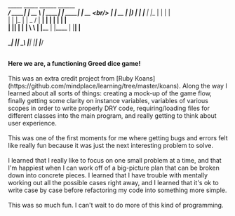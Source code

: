    _____   _____    ______   ______   _____<br/>
  / ____| |  __ \  |  ____| |  ____| |  __ \<br/>
 | |  __  | |__) | | |__    | |__    | |  | |<br/>
 | | |_ | |  _  /  |  __|   |  __|   | |  | |<br/>
 | |__| | | | \ \  | |____  | |____  | |__| |<br/>   
  \_____| |_|  \_\ |______| |______| |_____/ <br/>
  
<br/>
<b>Here we are, a functioning Greed dice game!</b><br/>
<br/>
This was an extra credit project from [Ruby Koans](https://github.com/mindplace/learning/tree/master/koans). 
Along the way I learned 
about all sorts of things: creating a mock-up of the game flow, finally getting some 
clarity on instance variables, variables of various scopes in order to write properly
DRY code, requiring/loading files for different classes into the main program, and 
really getting to think about user experience. <br/>
<br/>
This was one of the first moments for me where getting bugs and errors felt like 
really fun because it was just the next interesting problem to solve. <br/>
<br/>
I learned that I really like to focus on one small problem at a time, and that I'm 
happiest when I can work off of a big-picture plan that can be broken down into
concrete pieces. I learned that I have trouble with mentally working out all the 
possible cases right away, and I learned that it's ok to write case by case before
refactoring my code into something more simple. <br/>
<br/>
This was so much fun. I can't wait to do more of this kind of programming. <br/>





    
